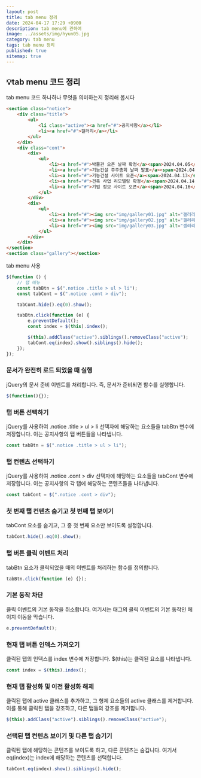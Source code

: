 ```yaml
---
layout: post
title: tab menu 정리
date: 2024-04-17 17:29 +0900
description: tab menu에 관하여
image: ../assets/img/hyun05.jpg
category: tab menu
tags: tab menu 정리
published: true
sitemap: true
---
```


## 💡tab menu 코드 정리

tab menu 코드 하나하나 무엇을 의미하는지 정리해 봅시다

````html
<section class="notice">
    <div class="title">
        <ul>
            <li class="active"><a href="#">공지사항</a></li>
            <li><a href="#">갤러리</a></li>
        </ul>
    </div>
    <div class="cont">
        <div>
            <ul>
                <li><a href="#">박물관 오픈 날짜 확정</a><span>2024.04.05</span></li>
                <li><a href="#">기능건설 주주총회 날짜 발표</a><span>2024.04.08</span></li>
                <li><a href="#">기능건설 사이트 오픈</a><span>2024.04.13</span></li>
                <li><a href="#">건축 사업 리모델링 확정</a><span>2024.04.14</span></li>
                <li><a href="#">기업 정보 사이트 오픈</a><span>2024.04.16</span></li>
            </ul>
        </div>
        <div>
            <ul>
                <li><a href="#"><img src="img/gallery01.jpg" alt="갤러리 오픈"></a></li>
                <li><a href="#"><img src="img/gallery02.jpg" alt="갤러리 오픈"></a></li>
                <li><a href="#"><img src="img/gallery03.jpg" alt="갤러리 오픈"></a></li>
            </ul>
        </div>
    </div>
</section>
<section class="gallery"></section>
````
tab menu 사용
````javascript
$(function () {
    // 탭 메뉴
    const tabBtn = $(".notice .title > ul > li"); 
    const tabCont = $(".notice .cont > div");

    tabCont.hide().eq(0).show();

    tabBtn.click(function (e) {
        e.preventDefault();
        const index = $(this).index();

        $(this).addClass("active").siblings().removeClass("active");
        tabCont.eq(index).show().siblings().hide();
    });
});
````
### 문서가 완전히 로드 되었을 때 실행

jQuery의 문서 준비 이벤트를 처리합니다. 즉, 문서가 준비되면 함수를 실행합니다.

````javascript
$(function(){});
````

### 탭 버튼 선택하기

jQuery를 사용하여 .notice .title > ul > li 선택자에 해당하는 요소들을 tabBtn 변수에 저장합니다. 이는 공지사항의 탭 버튼들을 나타냅니다.

````javascript
const tabBtn = $(".notice .title > ul > li");
````

### 탭 컨텐츠 선택하기

jQuery를 사용하여 .notice .cont > div 선택자에 해당하는 요소들을 tabCont 변수에 저장합니다. 이는 공지사항의 각 탭에 해당하는 콘텐츠들을 나타냅니다.

````javascript
const tabCont = $(".notice .cont > div");
````

### 첫 번째 탭 컨텐츠 숨기고 첫 번째 탭 보이기

tabCont 요소를 숨기고, 그 중 첫 번째 요소만 보이도록 설정합니다.

````javascript
tabCont.hide().eq(0).show();
````

### 탭 버튼 클릭 이벤트 처리

tabBtn 요소가 클릭되었을 때의 이벤트를 처리하는 함수를 정의합니다.

````javascript
tabBtn.click(function (e) {});
````

### 기본 동작 차단

클릭 이벤트의 기본 동작을 취소합니다. 여기서는 <a> 태그의 클릭 이벤트의 기본 동작인 페이지 이동을 막습니다.

````javascript
e.preventDefault();
````

### 현재 탭 버튼 인덱스 가져오기

클릭된 탭의 인덱스를 index 변수에 저장합니다. $(this)는 클릭된 요소를 나타냅니다.

````javascript
const index = $(this).index();
````

### 현재 탭 활성화 및 이전 활성화 해제

클릭된 탭에 active 클래스를 추가하고, 그 형제 요소들의 active 클래스를 제거합니다. 이를 통해 클릭된 탭을 강조하고, 다른 탭들의 강조를 제거합니다.

````javascript
$(this).addClass("active").siblings().removeClass("active");
````

### 선택된 탭 컨텐츠 보이기 및 다른 탭 숨기기

클릭된 탭에 해당하는 콘텐츠를 보이도록 하고, 다른 콘텐츠는 숨깁니다. 여기서 eq(index)는 index에 해당하는 콘텐츠를 선택합니다.

````javascript
tabCont.eq(index).show().siblings().hide();
````
